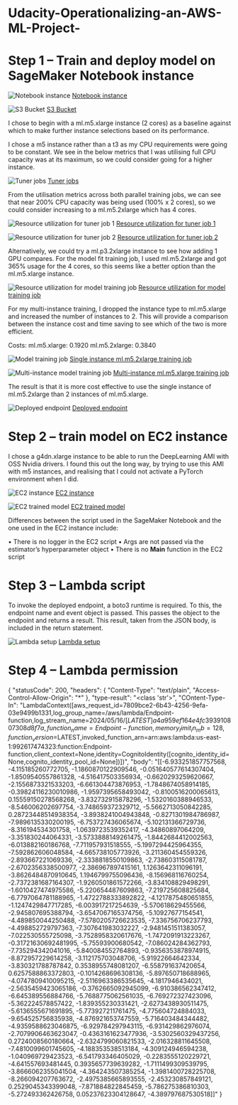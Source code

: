 # Udacity-Operationalizing-an-AWS-ML-Project-

# Step 1 – Train and deploy model on SageMaker Notebook instance 

![Notebook instance](https://github.com/ChrisLMills/Udacity-Operationalizing-an-AWS-ML-Project-/assets/31799634/e848857c-4815-42b3-9ea0-5dfed818bd90)
<ins>Notebook instance

![S3 Bucket](https://github.com/ChrisLMills/Udacity-Operationalizing-an-AWS-ML-Project-/assets/31799634/9190b060-c5aa-4c03-94dd-80d07d056ce6)
<ins>S3 Bucket

I chose to begin with a ml.m5.xlarge instance (2 cores) as a baseline against which to make further instance selections based on its performance. 

I chose a m5 instance rather than a t3 as my CPU requirements were going to be constant. 
We see in the below metrics that I was utilising full CPU capacity was at its maximum, so we could consider going for a higher instance.

![Tuner jobs](https://github.com/ChrisLMills/Udacity-Operationalizing-an-AWS-ML-Project-/assets/31799634/5a57bde6-8d7d-4f27-a692-c39fcc354dd2)
<ins>Tuner jobs

From the utilisation metrics across both parallel training jobs, we can see that near 200% CPU capacity was being used (100% x 2 cores), so we could consider increasing to a ml.m5.2xlarge which has 4 cores.

![Resource utilization for tuner job 1](https://github.com/ChrisLMills/Udacity-Operationalizing-an-AWS-ML-Project-/assets/31799634/64ef6ce3-059c-41de-b3d0-a5950007d393)
<ins>Resource utilization for tuner job 1

![Resource utilization for tuner job 2](https://github.com/ChrisLMills/Udacity-Operationalizing-an-AWS-ML-Project-/assets/31799634/a9fe5416-99eb-4a91-8c85-bacc0e55d775)
<ins>Resource utilization for tuner job 2

Alternatively, we could try a ml.p3.2xlarge instance to see how adding 1 GPU compares.
For the model fit training job, I used ml.m5.2xlarge and got 365% usage for the 4 cores, so this seems like a better option than the ml.m5.xlarge instance. 

![Resource utilization for model training job](https://github.com/ChrisLMills/Udacity-Operationalizing-an-AWS-ML-Project-/assets/31799634/e56ec8a5-cfa9-48c4-b3dd-88c81d132fef)
<ins>Resource utilization for model training job

For my multi-instance training, I dropped the instance type to ml.m5.xlarge and increased the number of instances to 2. This will provide a comparison between the instance cost and time saving to see which of the two is more efficient. 

Costs:
ml.m5.xlarge: 0.1920
ml.m5.2xlarge: 0.3840

![Model training job](https://github.com/ChrisLMills/Udacity-Operationalizing-an-AWS-ML-Project-/assets/31799634/ee14e0dc-d69e-4c79-bb1f-1dcdf56a3cf0)
<ins>Single instance ml.m5.2xlarge training job

![Multi-instance model training job](https://github.com/ChrisLMills/Udacity-Operationalizing-an-AWS-ML-Project-/assets/31799634/93a4769e-730d-4c8d-8385-653bca0f1a3a)
<ins>Multi-instance ml.m5.xlarge training job

The result is that it is more cost effective to use the single instance of ml.m5.2xlarge than 2 instances of ml.m5.xlarge.

![Deployed endpoint](https://github.com/ChrisLMills/Udacity-Operationalizing-an-AWS-ML-Project-/assets/31799634/aa10cbe6-a1bf-4c3f-b1fe-6629336d8577)
<ins>Deployed endpoint

# Step 2 – train model on EC2 instance 

I chose a g4dn.xlarge instance to be able to run the DeepLearning AMI with OSS Nvidia drivers. I found this out the long way, by trying to use this AMI with m5 instances, and realising that I could not activate a PyTorch environment when I did. 

![EC2 instance](https://github.com/ChrisLMills/Udacity-Operationalizing-an-AWS-ML-Project-/assets/31799634/1b143d4e-1269-45a2-b351-20fcafd5fd5f)
<ins>EC2 instance

![EC2 trained model](https://github.com/ChrisLMills/Udacity-Operationalizing-an-AWS-ML-Project-/assets/31799634/07ad8358-288e-4b82-a645-313b03d87ac0)
<ins>EC2 trained model

Differences between the script used in the SageMaker Notebook and the one used in the EC2 instance include:

•	There is no logger in the EC2 script
•	Args are not passed via the estimator’s hyperparameter object
•	There is no __Main__ function in the EC2 script

# Step 3 – Lambda script

To invoke the deployed endpoint, a boto3 runtime is required. To this, the endpoint name and event object is passed. This passes the object to the endpoint and returns a result. This result, taken from the JSON body, is included in the return statement. 

![Lambda setup](https://github.com/ChrisLMills/Udacity-Operationalizing-an-AWS-ML-Project-/assets/31799634/37014298-0c5e-443b-89f1-98e19fbebc7a)
<ins>Lambda setup

# Step 4 – Lambda permission

{
  "statusCode": 200,
  "headers": {
    "Content-Type": "text/plain",
    "Access-Control-Allow-Origin": "*"
  },
  "type-result": "<class 'str'>",
  "COntent-Type-In": "LambdaContext([aws_request_id=7809bce2-6b43-4256-9efa-03e9499b1331,log_group_name=/aws/lambda/Endpoint-function,log_stream_name=2024/05/16/[$LATEST]a4a959ef164e4fc393910807308d8f7a,function_name=Endpoint-function,memory_limit_in_mb=128,function_version=$LATEST,invoked_function_arn=arn:aws:lambda:us-east-1:992617474323:function:Endpoint-function,client_context=None,identity=CognitoIdentity([cognito_identity_id=None,cognito_identity_pool_id=None])])",
  "body": "[[-6.933251857757568, -4.115185260772705, -1.1860870122909546, -0.051640577614307404, -1.8509540557861328, -4.516417503356934, -0.6620293259620667, -2.1556873321533203, -6.661304473876953, -1.7848674058914185, -0.39824116230010986, -1.9597395658493042, -0.8100516200065613, 0.15559150278568268, -3.832732915878296, -1.5320160388946533, -8.546006202697754, -3.748659372329712, -5.5662713050842285, 0.28723448514938354, -3.8938241004943848, -0.8271301984786987, -7.9896135330200195, -6.753727436065674, -5.102131366729736, -8.316194534301758, -1.0639723539352417, -4.34860897064209, -3.351830244064331, -3.5733888149261475, -1.8442684412002563, -6.013882160186768, -7.711957931518555, -5.1997294425964355, -7.592862606048584, -4.665738105773926, -3.211360454559326, -2.893667221069336, -2.3338818550109863, -2.738603115081787, -2.6702356338500977, -2.386967897415161, 1.1263642311096191, -3.8626484870910645, 1.1946799755096436, -8.156968116760254, -2.7372381687164307, -1.9260501861572266, -3.834108829498291, -1.6010427474975586, -5.220654487609863, -7.219725608825684, -6.7797064781188965, -1.4722788333892822, -4.1217875480651855, -1.1247429847717285, -6.003917217254639, -5.570618629455566, -2.945807695388794, -3.6547067165374756, -5.10927677154541, -4.489850044250488, -7.5780205726623535, -7.336756706237793, -4.498852729797363, -7.307641983032227, -2.9481451511383057, -7.022530555725098, -3.7528958320617676, -1.7472091913223267, -0.31721630692481995, -5.75593900680542, -7.086024284362793, -7.735294342041016, -5.840084552764893, -0.9356353878974915, -8.872957229614258, -3.112175703048706, -5.91922664642334, -3.830321788787842, 0.3538955748081207, -6.558791637420654, 0.6257588863372803, -0.1014268696308136, -5.897650718688965, -4.0747809410095215, -2.5116963386535645, -4.1817946434021, -2.5635459423065186, -0.3762665092945099, -6.910386562347412, -6.645389556884766, -5.7688775062561035, -6.769272327423096, -5.362224578857422, -1.839355230331421, -2.6273438930511475, -5.6136555671691895, -5.773927211761475, -4.775604724884033, -9.654525756835938, -4.876921653747559, -5.716403484344482, -4.9359588623046875, -6.929784297943115, -6.931429862976074, -2.7079906463623047, -0.4363161623477936, -3.5302560329437256, 0.2724008560180664, -2.6324799060821533, -2.016328811645508, -7.4810099601745605, -4.188353538513184, -4.309124946594238, -1.040969729423523, -6.541793346405029, -0.2283555120229721, -4.641557693481445, 0.3935657739639282, -1.7111499309539795, -3.8666062355041504, -4.364243507385254, -1.3981400728225708, -8.266094207763672, -2.4975385665893555, -2.453230857849121, 0.2529045343399048, -7.871884822845459, -5.786275386810303, -5.272493362426758, 0.05237623304128647, -4.389797687530518]]"
}


